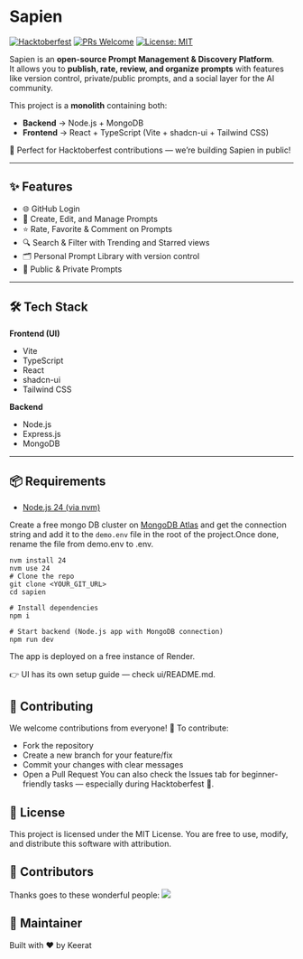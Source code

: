 # Sapien

[![Hacktoberfest](https://img.shields.io/badge/Hacktoberfest-Friendly-orange.svg)](https://hacktoberfest.com/)
[![PRs Welcome](https://img.shields.io/badge/PRs-welcome-brightgreen.svg)](http://makeapullrequest.com)
[![License: MIT](https://img.shields.io/badge/License-MIT-yellow.svg)](./LICENSE)

Sapien is an **open-source Prompt Management & Discovery Platform**.  
It allows you to **publish, rate, review, and organize prompts** with features like version control, private/public prompts, and a social layer for the AI community.  

This project is a **monolith** containing both:
- **Backend** → Node.js + MongoDB
- **Frontend** → React + TypeScript (Vite + shadcn-ui + Tailwind CSS)

🚀 Perfect for Hacktoberfest contributions — we’re building Sapien in public!

---

## ✨ Features
- 🌐 GitHub Login  
- 📝 Create, Edit, and Manage Prompts  
- ⭐ Rate, Favorite & Comment on Prompts  
- 🔍 Search & Filter with Trending and Starred views  
- 🗂️ Personal Prompt Library with version control  
- 👥 Public & Private Prompts  

---

## 🛠 Tech Stack
**Frontend (UI)**  
- Vite  
- TypeScript  
- React  
- shadcn-ui  
- Tailwind CSS  

**Backend**  
- Node.js  
- Express.js  
- MongoDB  

---

## 📦 Requirements
- [Node.js 24 (via nvm)](https://github.com/nvm-sh/nvm#installing-and-updating)

Create a free mongo DB cluster on [MongoDB Atlas](https://www.mongodb.com/cloud/atlas) and get the connection string and add it to the `demo.env` file in the root of the project.Once done, rename the file from demo.env to .env.

```
nvm install 24
nvm use 24
# Clone the repo
git clone <YOUR_GIT_URL>
cd sapien

# Install dependencies
npm i

# Start backend (Node.js app with MongoDB connection)
npm run dev
```
The app is deployed on a free instance of Render.

👉 UI has its own setup guide — check ui/README.md.

## 🤝 Contributing
We welcome contributions from everyone! 🎉
To contribute:
- Fork the repository
- Create a new branch for your feature/fix
- Commit your changes with clear messages
- Open a Pull Request
You can also check the Issues tab for beginner-friendly tasks — especially during Hacktoberfest 🌱.

## 📜 License

This project is licensed under the MIT License.
You are free to use, modify, and distribute this software with attribution.

## 👥 Contributors
Thanks goes to these wonderful people:
<a href="https://github.com/sapien/graphs/contributors"> <img src="https://contrib.rocks/image?repo=sapien" /> </a>

## 👤 Maintainer
Built with ❤️ by Keerat